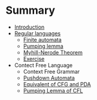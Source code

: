 # Summary

* [Introduction](README.md)
* [Regular languages](chapter1.md)
  * [Finite automata](chapter1/introduction.md)
  * [Pumping lemma](chapter1/pumping-lemma.md)
  * [Myhill-Nerode Theorem](chapter1/myhill-nerode-theorem.md)
  * [Exercise](chapter1/exercise.md)
* Contect Free Language
  * Context Free Grammar
  * [Pushdown Automata](pushdown-automata.md)
  * [Equivalent of CFG and PDA](equivalent-of-cfg-and-pda.md)
  * [Pumping Lemma of CFL](pumping-lemma-of-cfl.md)

